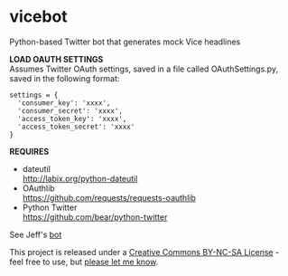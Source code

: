 # vicebot
Python-based Twitter bot that generates mock Vice headlines

**LOAD OAUTH SETTINGS**  
Assumes Twitter OAuth settings, saved in a file
called OAuthSettings.py, saved in the following format:
	
    settings = {
      'consumer_key': 'xxxx',
      'consumer_secret': 'xxxx',
      'access_token_key': 'xxxx',
      'access_token_secret': 'xxxx'
    }
  
**REQUIRES**
* dateutil  
http://labix.org/python-dateutil
* OAuthlib  
https://github.com/requests/requests-oauthlib
* Python Twitter  
https://github.com/bear/python-twitter

See Jeff's <a href='https://github.com/jeffThompson/RandomArtAssignmentBot'>bot</a> 

This project is released under a <a href='http://creativecommons.org/licenses/by-nc-sa/3.0/'>Creative Commons BY-NC-SA License</a> - feel free to use, but <a href='mailto:mail@jeffreythompson.org'>please let me know</a>.
